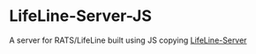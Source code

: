 # LifeLine-Server-JS
A server for RATS/LifeLine built using JS copying [LifeLine-Server](https://github.com/OjeshManandhar/LifeLine-Server)
